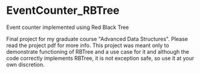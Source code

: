 # EventCounter_RBTree
Event counter implemented using Red Black Tree


Final project for my graduate course "Advanced Data Structures". Please read the project pdf for more info.
This project was meant only to demonstrate functioning of RBTree and a use case for it and although the code correctly implements RBTree, it is not exception safe, so use it at your own discretion.
